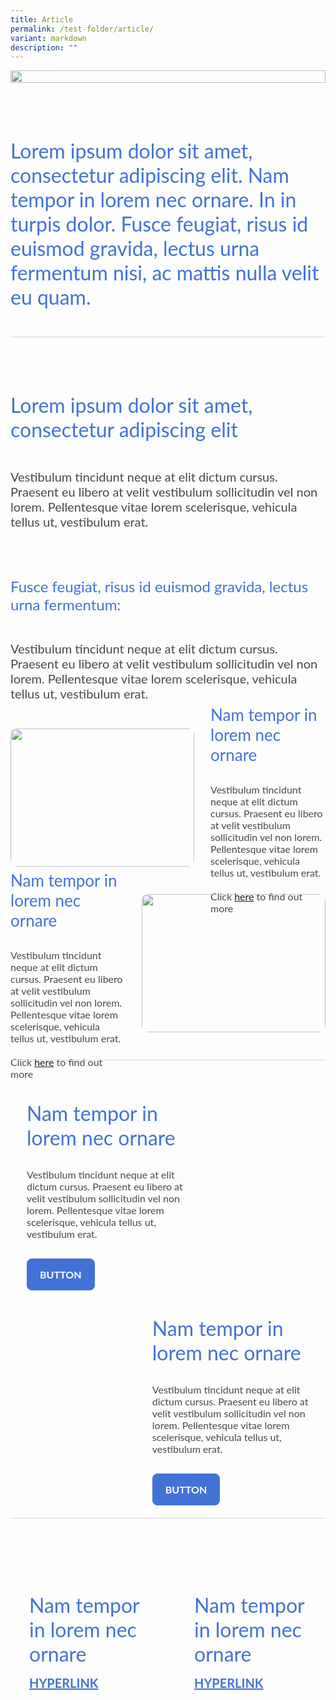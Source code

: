 ```yaml
---
title: Article
permalink: /test-folder/article/
variant: markdown
description: ""
---
```

<style>
    .iso-template h3 {
        color: #4372D6 !important;
        font-family: Lato;
        font-size: 32px;
        font-style: normal;
        font-weight: 400;
        line-height: normal;
        margin-bottom: 0px;
    }

    .iso-template h4 {
        color: #4372D6 !important;
        font-family: Lato;
        font-size: 26px;
        font-style: normal;
        font-weight: 400;
        line-height: normal;
        margin-bottom: 0px;
    }

    .iso-template h5 {
        color: #4372D6 !important;
        font-family: Lato;
        font-size: 24px;
        font-style: normal;
        font-weight: 400;
        line-height: normal;
        margin-bottom: 0px;
    }

    .iso-template .body-text-regular {
        color: #484848 !important;
        font-family: Lato;
        font-size: 20px;
        font-style: normal;
        font-weight: 400;
        line-height: normal;
    }

    .iso-template .body-text-small {
        color: #484848 !important;
        font-family: Lato;
        font-size: 16px;
        font-style: normal;
        font-weight: 400;
        line-height: normal;
    }

    .iso-template .body-text-bold {
        color: #000 !important;
        font-family: Lato;
        font-size: 20px;
        font-style: normal;
        font-weight: 700;
        line-height: normal;
    }

    .iso-template .body-text-small-bold {
        color: #4372D6 !important;
        font-family: Lato;
        font-size: 16px;
        font-style: normal;
        font-weight: 700;
        line-height: normal;
    }

    .iso-template .anchorlink {
        color: #4372D6 !important;
        font-family: Lato;
        font-size: 20px;
        font-style: normal;
        font-weight: 700;
        line-height: normal;
        text-decoration-line: underline;
    }

    .iso-template .button-default {
        width: auto;
        height: auto;
        padding: 15px 20px;
        border-radius: 8px;
        border: 1px solid #4372D6;
        color: #4372D6 !important;
        font-family: Lato;
        font-size: 16px;
        font-style: normal;
        font-weight: 700;
        line-height: normal;
        text-transform: uppercase;
        cursor: pointer;
        display: inline-block;
    }

    .iso-template .button-blue {
        width: auto;
        height: auto;
        padding: 15px 20px;
        border-radius: 8px;
        border: 1px solid #4372D6;
        color: #fff !important;
        background-color: #4372D6;
        font-family: Lato;
        font-size: 16px;
        font-style: normal;
        font-weight: 700;
        line-height: normal;
        text-transform: uppercase;
        cursor: pointer;
        display: inline-block;
    }

    .iso-template .button-blue > svg {
        display: inline;
        margin-left: 15px
    }

    @media only screen and (max-width: 768px) {
        .iso-template h3 {
            font-size: 28px;
        }

        .iso-template h4 {
            font-size: 24px;
        }

        .iso-template h5 {
            font-size: 22px;
        }
    }
</style>
<style>
    .article-template {
        width: 100%;
        display: flex;
        flex-direction: column;
    }

    .article-template .section {
        width: 100%;
        position: relative;
        margin-bottom: 44px
    }

    .article-template .section.linebreak {
        width: 100%;
        height: 1px;
        background-color: #D6D6D6;
        position: relative;
    }

    .article-template .banner-image {
        width: 100%;
        height: auto
    }

    .article-template .section.swap-image-container {
        display: flex;
        flex-direction: column;
    }

    .article-template .swap-image-box {
        display: flex;
        flex-direction: row;
        margin-bottom: 44px;
    }

    .article-template .swap-image-box:last-of-type {
        margin-bottom: 0px;
    }

    .article-template .swap-image-box:nth-of-type(even) {
        flex-direction: row-reverse;
    }

    .article-template .swap-image-box > img {
        width: 294px;
        height: 221px;
        border-radius: 10px
    }

    .article-template .swap-image-box > .swap-image-details {
        width: calc(100% - 294px);
        height: 221px;
        box-sizing: border-box;
        padding-left: 26px;
        display: flex;
        justify-content: center;
        flex-direction: column;
    }

    .article-template .swap-image-box:nth-of-type(even) > .swap-image-details {
        padding-left: 0px;
        padding-right: 26px;
    }

    .article-template .swap-image-details > h4 {
        margin-bottom: 30px
    }

    .article-template .section.swap-banner-container {
        display: flex;
        flex-direction: column;
    }

    .article-template .swap-banner-box {
        display: flex;
        flex-direction: row;
        margin-bottom: 44px;
        background-position: center;
        background-size: cover;
        border-radius: 10px;
    }

    .article-template .swap-banner-box:last-of-type {
        margin-bottom: 0px;
    }

    .article-template .swap-banner-box:nth-of-type(even) {
        flex-direction: row-reverse;
    }

    .article-template .swap-banner-box > .swap-banner-details {
        width: 55%;
        height: 300px;
        box-sizing: border-box;
        padding-left: 26px;
        display: flex;
        justify-content: center;
        flex-direction: column;
    }

    .article-template .swap-banner-box:nth-of-type(even) > .swap-banner-details {
        padding-left: 0px;
        padding-right: 26px;
    }

    .article-template .swap-banner-details > h3 {
        margin-bottom: 30px
    }

    .article-template .swap-banner-details > .body-text-small {
        margin-bottom: 30px
    }

    .article-template .section.card-banner-container {
        display: flex;
        flex-wrap: wrap;
    }

    .article-template .card-banner-box {
        flex: 0 0 50%;
        position: relative;
    }

    .article-template .card-banner-image {
        width: calc(100% - 12px);
        box-sizing: border-box;
        padding: 30px;
        background-position: center;
        background-size: cover;
        border-radius: 10px;
        height: 300px
    }

    .article-template .card-banner-box:nth-of-type(odd) .card-banner-image {
        margin-right: 12px;
    }

    .article-template .card-banner-box:nth-of-type(even) .card-banner-image {
        margin-left: 12px;
    }

    .article-template .card-banner-image h3 {
        margin-bottom: 15px
    }
</style>

<div class="iso-template article-template">
    <div class="section">
        <img class="banner-image" alt="" src="https://developers.elementor.com/docs/assets/img/elementor-placeholder-image.png">
    </div>
    <div class="section">
        <h3>Lorem ipsum dolor sit amet, consectetur adipiscing elit. Nam tempor in lorem nec ornare. In in turpis dolor. Fusce feugiat, risus id euismod gravida, lectus urna fermentum nisi, ac mattis nulla velit eu quam.</h3>
    </div>
    <div class="section linebreak"></div>
    <div class="section">
        <h3>Lorem ipsum dolor sit amet, consectetur adipiscing elit</h3>
    </div>
    <div class="section">
        <span class="body-text-regular">Vestibulum tincidunt neque at elit dictum cursus. Praesent eu libero at velit vestibulum sollicitudin vel non lorem. Pellentesque vitae lorem scelerisque, vehicula tellus ut, vestibulum erat.</span>
    </div>
    <div class="section">
        <h5>Fusce feugiat, risus id euismod gravida, lectus urna fermentum:</h5>
    </div>
    <div class="section">
        <span class="body-text-regular">Vestibulum tincidunt neque at elit dictum cursus. Praesent eu libero at velit vestibulum sollicitudin vel non lorem. Pellentesque vitae lorem scelerisque, vehicula tellus ut, vestibulum erat.</span>
    </div>
    <div class="section swap-image-container">
        <div class="swap-image-box">
            <img alt="" src="https://developers.elementor.com/docs/assets/img/elementor-placeholder-image.png">
            <div class="swap-image-details">
                <h4>Nam tempor in lorem nec ornare</h4>
                <span class="body-text-small">
                    Vestibulum tincidunt neque at elit dictum cursus. Praesent eu libero at velit vestibulum sollicitudin vel non lorem. Pellentesque vitae lorem scelerisque, vehicula tellus ut, vestibulum erat.
                    <br><br>
                    Click <a target="_blank" href="https://www.google.com/">here</a> to find out more 
                </span>
            </div>
        </div>
        <div class="swap-image-box">
            <img alt="" src="https://developers.elementor.com/docs/assets/img/elementor-placeholder-image.png">
            <div class="swap-image-details">
                <h4>Nam tempor in lorem nec ornare</h4>
                <span class="body-text-small">
                    Vestibulum tincidunt neque at elit dictum cursus. Praesent eu libero at velit vestibulum sollicitudin vel non lorem. Pellentesque vitae lorem scelerisque, vehicula tellus ut, vestibulum erat.
                    <br><br>
                    Click <a target="_blank" href="https://www.google.com/">here</a> to find out more 
                </span>
            </div>
        </div>
    </div>
    <div class="section linebreak"></div>
    <div class="section swap-banner-container">
        <div style="background-image: url(https://developers.elementor.com/docs/assets/img/elementor-placeholder-image.png)" class="swap-banner-box">
            <div class="swap-banner-details">
                <h3>Nam tempor in lorem nec ornare</h3>
                <span class="body-text-small">
                    Vestibulum tincidunt neque at elit dictum cursus. Praesent eu libero at velit vestibulum sollicitudin vel non lorem. Pellentesque vitae lorem scelerisque, vehicula tellus ut, vestibulum erat.
                </span>
                <span>
                    <div class="button-blue">BUTTON</div>
                </span>
            </div>
        </div>
        <div style="background-image: url(https://developers.elementor.com/docs/assets/img/elementor-placeholder-image.png)" class="swap-banner-box">
            <div class="swap-banner-details">
                <h3>Nam tempor in lorem nec ornare</h3>
                <span class="body-text-small">
                    Vestibulum tincidunt neque at elit dictum cursus. Praesent eu libero at velit vestibulum sollicitudin vel non lorem. Pellentesque vitae lorem scelerisque, vehicula tellus ut, vestibulum erat.
                </span>
                <span>
                    <div class="button-blue">BUTTON</div>
                </span>
            </div>
        </div>
    </div>
    <div class="section linebreak"></div>
    <div class="section card-banner-container">
        <div class="card-banner-box">
            <div style="background-image: url(https://developers.elementor.com/docs/assets/img/elementor-placeholder-image.png)" class="card-banner-image">
                <h3>Nam tempor in lorem nec ornare</h3>
                <a class="anchorlink" href="https://www.google.com/">HYPERLINK</a>
            </div>
        </div>
        <div class="card-banner-box">
            <div style="background-image: url(https://developers.elementor.com/docs/assets/img/elementor-placeholder-image.png)" class="card-banner-image">
                <h3>Nam tempor in lorem nec ornare</h3>
                <a class="anchorlink" href="https://www.google.com/">HYPERLINK</a>
            </div>
        </div>
    </div>
</div>